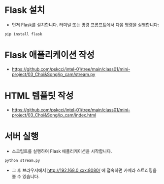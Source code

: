 
# Flask 설치

* 먼저 Flask를 설치합니다. 터미널 또는 명령 프롬프트에서 다음 명령을 실행합니다:

```
pip install flask
```

# Flask 애플리케이션 작성

* https://github.com/pskcci/intel-01/tree/main/class01/mini-project/03_Choi&Song/ip_cam/stream.py

# HTML 템플릿 작성

* https://github.com/pskcci/intel-01/tree/main/class01/mini-project/03_Choi&Song/ip_cam/index.html


# 서버 실행

* 스크립트를 실행하여 Flask 애플리케이션을 시작합니다.

```
python stream.py
```
* 그 후 브라우저에서 http://192.168.0.xxx:8080/ 에 접속하면 카메라 스트리밍을 볼 수 있습니다.
